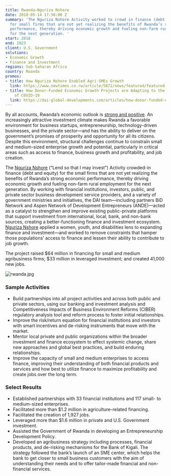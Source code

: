 ```yaml
---
title: Rwanda—Nguriza Nshore
date: 2018-05-14 17:58:00 Z
summary: 'The Nguriza Nshore Activity worked to crowd in finance (debt and equity)
  for small firms that are not yet realizing the benefits of Rwanda’s strong economic
  performance, thereby driving economic growth and fueling non-farm rural employment
  for the next generation. '
start: 2018
end: 2023
client: U.S. Government
solutions:
- Economic Growth
- Finance and Investment
regions: Sub-Saharan Africa
country: Rwanda
promos:
- title: How Nguriza Nshore Enabled Agri-SMEs Growth
  link: https://www.newtimes.co.rw/article/5872/news/featured/featured-how-nguriza-nshore-enabled-agri-smes-growth
- title: How Donor-Funded Economic Growth Projects are Adapting to the Challenges
    of COVID-19
  link: https://dai-global-developments.com/articles/how-donor-funded-economic-growth-projects-are-adapting-to-the-challenges-of-covid-19
---
```


By all accounts, Rwanda’s economic outlook is [strong and positive](https://www.dai.com/news/dai-set-to-launch-usaid-small-business-growth-program-in-rwanda). An increasingly attractive investment climate makes Rwanda a favorable environment for business startups, entrepreneurship, technology-driven businesses, and the private sector—and has the ability to deliver on the government’s promises of prosperity and opportunity for all its citizens. Despite this environment, structural challenges continue to constrain small and medium-sized enterprise growth and potential, particularly in critical areas such as access to finance, business growth and profitability, and job creation.

The [Nguriza Nshore](http://www.ngurizanshore.rw/) (“Lend so that I may invest”) Activity crowded-in finance (debt and equity) for the small firms that are not yet realizing the benefits of Rwanda’s strong economic performance, thereby driving economic growth and fueling non-farm rural employment for the next generation. By working with financial institutions, investors, public, and private sector business development service providers, and a variety of government ministries and initiatives, the DAI team—including partners BiD Network and Aspen Network of Development Entrepreneurs (ANDE)—acted as a catalyst to strengthen and improve existing public-private platforms that support investment from international, local, bank, and non-bank sources, creating a better-functioning finance and investment ecosystem. [Nguriza Nshore](https://www.cnbcafrica.com/videos/2019/03/18/understanding-the-nguriza-nshore-project/) applied a women, youth, and disabilities lens to expanding finance and investment—and worked to remove constraints that hamper those populations’ access to finance and lessen their ability to contribute to job growth.

The project raised $64 million in financing for small and medium agribusiness firms; $33 million in leveraged investment; and created 41,000 new jobs.

![rwanda.jpg](/uploads/rwanda.jpg)

### Sample Activities

* Build partnerships into all project activities and across both public and private sectors, using our banking and investment analysis and Competitiveness Impacts of Business Environment Reforms (CIBER) regulatory analysis tool and reform process to foster initial relationships.
* Improve the risk/return equation for financial institutions and investors with smart incentives and de-risking instruments that move with the market.
* Mentor local private and public organizations within the broader investment and finance ecosystem to effect systemic change, share new approaches and global best practices, and build enduring relationships.
* Improve the capacity of small and medium enterprises to access finance, improving their understanding of both financial products and services and how best to utilize finance to maximize profitability and create jobs over the long term.

### Select Results

* Established partnerships with 33 financial institutions and 117 small- to medium-sized enterprises.
* Facilitated more than $1.2 million in agriculture-related financing.
* Facilitated the creation of 1,927 jobs.
* Leveraged more than $1.6 million in private and U.S. Government investment.
* Assisted the Government of Rwanda in developing an Entrepreneurship Development Policy.
* Developed an agribusiness strategy including processes, financial products, and de-risking mechanisms for the Bank of Kigali. The strategy followed the bank’s launch of an SME center, which helps the bank to get closer to small business customers with the aim of understanding their needs and to offer tailor-made financial and non-financial services.
